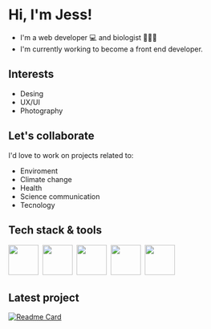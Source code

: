 # Hi, I'm Jess!

* I'm a web developer 💻 and biologist 🧬🍃🧫
* I'm currently working to become a front end developer.

## Interests
* Desing
* UX/UI
* Photography

## Let's collaborate
I'd love to work on projects related to:
* Enviroment
* Climate change
* Health
* Science communication
* Tecnology

## Tech stack & tools

<img src="https://cdn.jsdelivr.net/gh/devicons/devicon/icons/html5/html5-plain-wordmark.svg" style="height:60px"/>&nbsp;
<img src="https://cdn.jsdelivr.net/gh/devicons/devicon/icons/css3/css3-plain-wordmark.svg" style="height:60px"/>&nbsp;
<img src="https://cdn.jsdelivr.net/gh/devicons/devicon/icons/bootstrap/bootstrap-original.svg" style="height:60px"/>&nbsp;
<img src="https://cdn.jsdelivr.net/gh/devicons/devicon/icons/javascript/javascript-plain.svg" style="height:60px"/>&nbsp;
<img src="https://cdn.jsdelivr.net/gh/devicons/devicon/icons/figma/figma-original.svg" style="height:60px"/>&nbsp;
          

## Latest project

[![Readme Card](https://github-readme-stats.vercel.app/api/pin/?username=eduardSeCh&repo=EC_DecoNatura&bg_color=DEG,212529,59625c&border_color=212529&text_color=e8e7e3&title_color=e8e7e3&icon_color=95ac9d)](https://github.com/eduardSeCh/EC_DecoNatura)          
          

